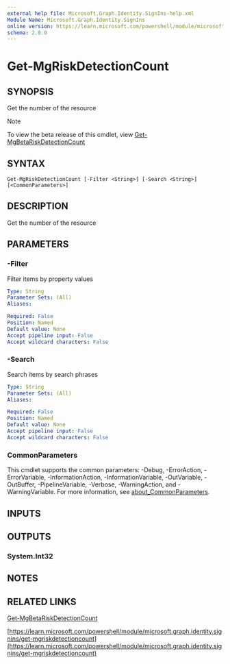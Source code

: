 ```yaml
---
external help file: Microsoft.Graph.Identity.SignIns-help.xml
Module Name: Microsoft.Graph.Identity.SignIns
online version: https://learn.microsoft.com/powershell/module/microsoft.graph.identity.signins/get-mgriskdetectioncount
schema: 2.0.0
---
```


# Get-MgRiskDetectionCount

## SYNOPSIS
Get the number of the resource

> [!NOTE]
> To view the beta release of this cmdlet, view [Get-MgBetaRiskDetectionCount](/powershell/module/Microsoft.Graph.Beta.Identity.SignIns/Get-MgBetaRiskDetectionCount?view=graph-powershell-beta)

## SYNTAX

```
Get-MgRiskDetectionCount [-Filter <String>] [-Search <String>] [<CommonParameters>]
```

## DESCRIPTION
Get the number of the resource

## PARAMETERS

### -Filter
Filter items by property values

```yaml
Type: String
Parameter Sets: (All)
Aliases:

Required: False
Position: Named
Default value: None
Accept pipeline input: False
Accept wildcard characters: False
```

### -Search
Search items by search phrases

```yaml
Type: String
Parameter Sets: (All)
Aliases:

Required: False
Position: Named
Default value: None
Accept pipeline input: False
Accept wildcard characters: False
```

### CommonParameters
This cmdlet supports the common parameters: -Debug, -ErrorAction, -ErrorVariable, -InformationAction, -InformationVariable, -OutVariable, -OutBuffer, -PipelineVariable, -Verbose, -WarningAction, and -WarningVariable. For more information, see [about_CommonParameters](http://go.microsoft.com/fwlink/?LinkID=113216).

## INPUTS

## OUTPUTS

### System.Int32
## NOTES

## RELATED LINKS
[Get-MgBetaRiskDetectionCount](/powershell/module/Microsoft.Graph.Beta.Identity.SignIns/Get-MgBetaRiskDetectionCount?view=graph-powershell-beta)

[https://learn.microsoft.com/powershell/module/microsoft.graph.identity.signins/get-mgriskdetectioncount](https://learn.microsoft.com/powershell/module/microsoft.graph.identity.signins/get-mgriskdetectioncount)


